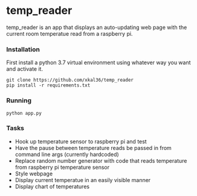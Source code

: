 # temp_reader
temp_reader is an app that displays an auto-updating web page with the current room temperatue read from a raspberry pi.

### Installation
First install a python 3.7 virtual environment using whatever way you want and activate it.
    
    git clone https://github.com/xkal36/temp_reader
    pip install -r requirements.txt
   
### Running
    python app.py

### Tasks
* Hook up temperature sensor to raspberry pi and test
* Have the pause between temperature reads be passed in from command line args (currently hardcoded)
* Replace random number generator with code that reads temperature from raspberry pi temperature sensor
* Style webpage
* Display current temperatue in an easily visible manner
* Display chart of temperatures